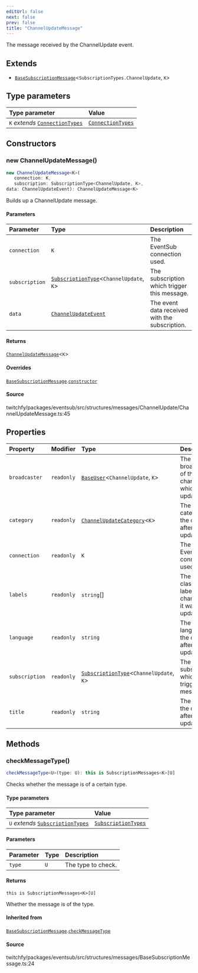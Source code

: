 ```yaml
---
editUrl: false
next: false
prev: false
title: "ChannelUpdateMessage"
---
```


The message received by the ChannelUpdate event.

## Extends

- [`BaseSubscriptionMessage`](/api/eventsub/classes/basesubscriptionmessage/)\<`SubscriptionTypes.ChannelUpdate`, `K`\>

## Type parameters

| Type parameter | Value |
| :------ | :------ |
| `K` *extends* [`ConnectionTypes`](/api/eventsub/type-aliases/connectiontypes/) | [`ConnectionTypes`](/api/eventsub/type-aliases/connectiontypes/) |

## Constructors

### new ChannelUpdateMessage()

```ts
new ChannelUpdateMessage<K>(
   connection: K, 
   subscription: SubscriptionType<ChannelUpdate, K>, 
data: ChannelUpdateEvent): ChannelUpdateMessage<K>
```

Builds up a ChannelUpdate message.

#### Parameters

| Parameter | Type | Description |
| :------ | :------ | :------ |
| `connection` | `K` | The EventSub connection used. |
| `subscription` | [`SubscriptionType`](/api/eventsub/type-aliases/subscriptiontype/)\<`ChannelUpdate`, `K`\> | The subscription which trigger this message. |
| `data` | [`ChannelUpdateEvent`](/api/eventsub/interfaces/channelupdateevent/) | The event data received with the subscription. |

#### Returns

[`ChannelUpdateMessage`](/api/eventsub/classes/channelupdatemessage/)\<`K`\>

#### Overrides

[`BaseSubscriptionMessage`](/api/eventsub/classes/basesubscriptionmessage/).[`constructor`](/api/eventsub/classes/basesubscriptionmessage/#constructors)

#### Source

twitchfy/packages/eventsub/src/structures/messages/ChannelUpdate/ChannelUpdateMessage.ts:45

## Properties

| Property | Modifier | Type | Description | Inherited from |
| :------ | :------ | :------ | :------ | :------ |
| `broadcaster` | `readonly` | [`BaseUser`](/api/eventsub/classes/baseuser/)\<`ChannelUpdate`, `K`\> | The broadcaster of the channel which was updated. | - |
| `category` | `readonly` | [`ChannelUpdateCategory`](/api/eventsub/classes/channelupdatecategory/)\<`K`\> | The category of the channel after it was updated. | - |
| `connection` | `readonly` | `K` | The EventSub connection used. | [`BaseSubscriptionMessage`](/api/eventsub/classes/basesubscriptionmessage/).`connection` |
| `labels` | `readonly` | `string`[] | The content classification labels of the channel after it was updated. | - |
| `language` | `readonly` | `string` | The language of the channel after it was updated. | - |
| `subscription` | `readonly` | [`SubscriptionType`](/api/eventsub/type-aliases/subscriptiontype/)\<`ChannelUpdate`, `K`\> | The subscription which trigger this message. | [`BaseSubscriptionMessage`](/api/eventsub/classes/basesubscriptionmessage/).`subscription` |
| `title` | `readonly` | `string` | The title of the channel after it was updated. | - |

## Methods

### checkMessageType()

```ts
checkMessageType<U>(type: U): this is SubscriptionMessages<K>[U]
```

Checks whether the message is of a certain type.

#### Type parameters

| Type parameter | Value |
| :------ | :------ |
| `U` *extends* [`SubscriptionTypes`](/api/eventsub/enumerations/subscriptiontypes/) | [`SubscriptionTypes`](/api/eventsub/enumerations/subscriptiontypes/) |

#### Parameters

| Parameter | Type | Description |
| :------ | :------ | :------ |
| `type` | `U` | The type to check. |

#### Returns

`this is SubscriptionMessages<K>[U]`

Whether the message is of the type.

#### Inherited from

[`BaseSubscriptionMessage`](/api/eventsub/classes/basesubscriptionmessage/).[`checkMessageType`](/api/eventsub/classes/basesubscriptionmessage/#checkmessagetype)

#### Source

twitchfy/packages/eventsub/src/structures/messages/BaseSubscriptionMessage.ts:24
